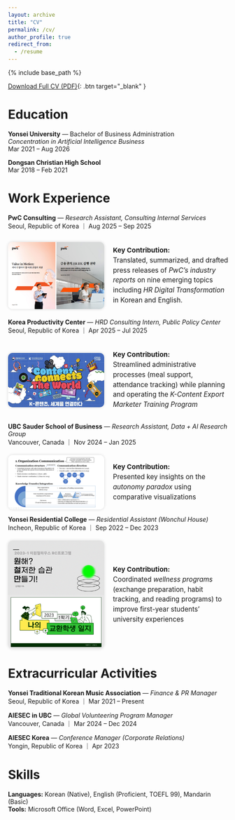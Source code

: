 ```yaml
---
layout: archive
title: "CV"
permalink: /cv/
author_profile: true
redirect_from:
  - /resume
---
```


{% include base_path %}

[Download Full CV (PDF)](/files/Chaeyoon_Kim_CV.pdf){: .btn target="_blank" }


Education
======
**Yonsei University** — Bachelor of Business Administration  
*Concentration in Artificial Intelligence Business*  
Mar 2021 – Aug 2026  

**Dongsan Christian High School**  
Mar 2018 – Feb 2021


Work Experience
======
**PwC Consulting** — *Research Assistant, Consulting Internal Services*  
Seoul, Republic of Korea ｜ Aug 2025 – Sep 2025  
<div style="display: flex; align-items: center; gap: 20px; margin-top: 20px;">
  <img src="/images/pwc_image.png" alt="pwc_image" style="width:220px; border-radius:10px; box-shadow: 0 0 6px rgba(0,0,0,0.15);">
  <div style="max-width: 500px; font-size: 0.95rem; line-height: 1.5;">
    <p><strong>Key Contribution:</strong><br>
    Translated, summarized, and drafted press releases of <em>PwC’s industry reports</em> on nine emerging topics including <em>HR Digital Transformation</em> in Korean and English.
</p>
  </div>
</div>


**Korea Productivity Center** — *HRD Consulting Intern, Public Policy Center*  
Seoul, Republic of Korea ｜ Apr 2025 – Jul 2025  
<div style="display: flex; align-items: center; gap: 20px; margin-top: 20px;">
  <img src="/images/kpc_image.png" alt="kpc_image" style="width:220px; border-radius:10px; box-shadow: 0 0 6px rgba(0,0,0,0.15);">
  <div style="max-width: 500px; font-size: 0.95rem; line-height: 1.5;">
    <p><strong>Key Contribution:</strong><br>
    Streamlined administrative processes (meal support, attendance tracking) while planning and operating the <em>K-Content Export Marketer Training Program</em>
</p>
  </div>
</div>

**UBC Sauder School of Business** — *Research Assistant, Data + AI Research Group*  
Vancouver, Canada ｜ Nov 2024 – Jan 2025  
<div style="display: flex; align-items: center; gap: 20px; margin-top: 20px;">
  <img src="/images/ubc_image.png" alt="ubc_image" style="width:220px; border-radius:10px; box-shadow: 0 0 6px rgba(0,0,0,0.15);">
  <div style="max-width: 500px; font-size: 0.95rem; line-height: 1.5;">
    <p><strong>Key Contribution:</strong><br>
    Presented key insights on the <em>autonomy paradox</em> using comparative visualizations
</p>
  </div>
</div>

**Yonsei Residential College** — *Residential Assistant (Wonchul House)*  
Incheon, Republic of Korea ｜ Sep 2022 – Dec 2023  
<div style="display: flex; align-items: center; gap: 20px; margin-top: 20px;">
  <img src="/images/yonsei_image.png" alt="yonsei_image" style="width:220px; border-radius:10px; box-shadow: 0 0 6px rgba(0,0,0,0.15);">
  <div style="max-width: 500px; font-size: 0.95rem; line-height: 1.5;">
    <p><strong>Key Contribution:</strong><br>
    Coordinated <em>wellness programs</em> (exchange preparation, habit tracking, and reading programs) to improve first-year students’ university experiences
</p>
  </div>
</div>


Extracurricular Activities
======
**Yonsei Traditional Korean Music Association** — *Finance & PR Manager*  
Seoul, Republic of Korea ｜ Mar 2021 – Present  

**AIESEC in UBC** — *Global Volunteering Program Manager*  
Vancouver, Canada ｜ Mar 2024 – Dec 2024  

**AIESEC Korea** — *Conference Manager (Corporate Relations)*  
Yongin, Republic of Korea ｜ Apr 2023  


Skills
======
**Languages:** Korean (Native), English (Proficient, TOEFL 99), Mandarin (Basic)  
**Tools:** Microsoft Office (Word, Excel, PowerPoint)
